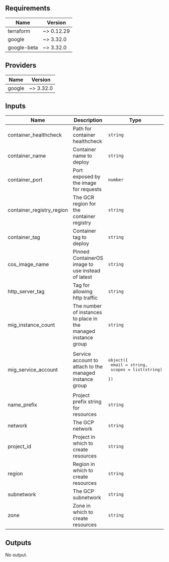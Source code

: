 ## Requirements

| Name | Version |
|------|---------|
| terraform | ~> 0.12.29 |
| google | ~> 3.32.0 |
| google-beta | ~> 3.32.0 |

## Providers

| Name | Version |
|------|---------|
| google | ~> 3.32.0 |

## Inputs

| Name | Description | Type | Default | Required |
|------|-------------|------|---------|:--------:|
| container\_healthcheck | Path for container healthcheck | `string` | n/a | yes |
| container\_name | Container name to deploy | `string` | n/a | yes |
| container\_port | Port exposed by the image for requests | `number` | `8080` | no |
| container\_registry\_region | The GCR region for the container registry | `string` | `"us"` | no |
| container\_tag | Container tag to deploy | `string` | n/a | yes |
| cos\_image\_name | Pinned ContainerOS image to use instead of latest | `string` | `"cos-stable-77-12371-89-0"` | no |
| http\_server\_tag | Tag for allowing http traffic | `string` | `"http-server"` | no |
| mig\_instance\_count | The number of instances to place in the managed instance group | `string` | `"2"` | no |
| mig\_service\_account | Service account to attach to the managed instance group | <pre>object({<br>    email  = string,<br>    scopes = list(string)<br>  })</pre> | <pre>{<br>  "email": "",<br>  "scopes": [<br>    "cloud-platform"<br>  ]<br>}</pre> | no |
| name\_prefix | Project prefix string for resources | `string` | `"hello-world"` | no |
| network | The GCP network | `string` | n/a | yes |
| project\_id | Project in which to create resources | `string` | n/a | yes |
| region | Region in which to create resources | `string` | `"us-west1"` | no |
| subnetwork | The GCP subnetwork | `string` | n/a | yes |
| zone | Zone in which to create resources | `string` | `"us-west1-b"` | no |

## Outputs

No output.
